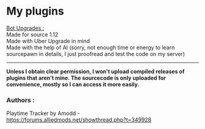 # My plugins
<ins>Bot Upgrades :</ins> \
Made for source 1.12 \
Made with Uber Upgrade in mind \
Made with the help of AI (sorry, not enough time or energy to learn sourcepawn in details, I just proofread and test the code on my server)



---



__Unless I obtain clear permission, I won't upload compiled releases of plugins that aren't mine. The sourcecode is only uploaded for convenience, mostly so I can access it more easily.__
### Authors :
Playtime Tracker by Amodd - https://forums.alliedmods.net/showthread.php?t=349928
